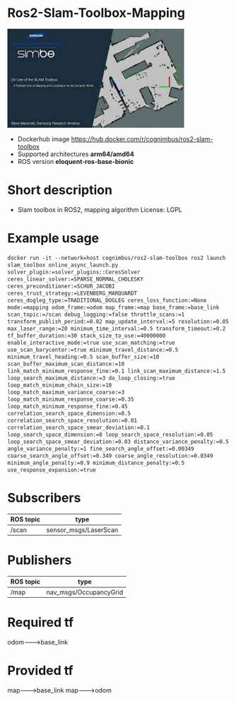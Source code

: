 # Ros2-Slam-Toolbox-Mapping

<img src="./ros2-slam-toolbox-mapping/nimbusc.jpeg" alt="ros2-slam-toolbox-mapping" width="400"/>

* Dockerhub image https://hub.docker.com/r/cognimbus/ros2-slam-toolbox
* Supported architectures <b>arm64/amd64</b>
* ROS version <b>eloquent-ros-base-bionic
</b>

# Short description
* Slam toolbox in ROS2, mapping algorithm
License: LGPL

# Example usage
```
docker run -it --network=host cognimbus/ros2-slam-toolbox ros2 launch slam_toolbox online_async_launch.py solver_plugin:=solver_plugins::CeresSolver ceres_linear_solver:=SPARSE_NORMAL_CHOLESKY ceres_preconditioner:=SCHUR_JACOBI ceres_trust_strategy:=LEVENBERG_MARQUARDT ceres_dogleg_type:=TRADITIONAL_DOGLEG ceres_loss_function:=None mode:=mapping odom_frame:=odom map_frame:=map base_frame:=base_link scan_topic:=/scan debug_logging:=false throttle_scans:=1 transform_publish_period:=0.02 map_update_interval:=5 resolution:=0.05 max_laser_range:=20 minimum_time_interval:=0.5 transform_timeout:=0.2 tf_buffer_duration:=30 stack_size_to_use:=40000000 enable_interactive_mode:=true use_scan_matching:=true use_scan_barycenter:=true minimum_travel_distance:=0.5 minimum_travel_heading:=0.5 scan_buffer_size:=10 scan_buffer_maximum_scan_distance:=10 link_match_minimum_response_fine:=0.1 link_scan_maximum_distance:=1.5 loop_search_maximum_distance:=3 do_loop_closing:=true loop_match_minimum_chain_size:=10 loop_match_maximum_variance_coarse:=3 loop_match_minimum_response_coarse:=0.35 loop_match_minimum_response_fine:=0.45 correlation_search_space_dimension:=0.5 correlation_search_space_resolution:=0.01 correlation_search_space_smear_deviation:=0.1 loop_search_space_dimension:=8 loop_search_space_resolution:=0.05 loop_search_space_smear_deviation:=0.03 distance_variance_penalty:=0.5 angle_variance_penalty:=1 fine_search_angle_offset:=0.00349 coarse_search_angle_offset:=0.349 coarse_angle_resolution:=0.0349 minimum_angle_penalty:=0.9 minimum_distance_penalty:=0.5 use_response_expansion:=true
```

# Subscribers
ROS topic | type
--- | ---
/scan | sensor_msgs/LaserScan


# Publishers
ROS topic | type
--- | ---
/map | nav_msgs/OccupancyGrid


# Required tf
odom--->base_link


# Provided tf
map--->base_link
map--->odom


